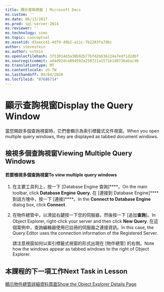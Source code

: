 ```yaml
---
title: 顯示查詢視窗 | Microsoft Docs
ms.custom: ''
ms.date: 06/13/2017
ms.prod: sql-server-2014
ms.reviewer: ''
ms.technology: ssms
ms.topic: conceptual
ms.assetid: d3aecc41-4d79-49b2-a11c-7b2203fa79bc
author: stevestein
ms.author: sstein
ms.openlocfilehash: 3753014d3a30b92b77bfd2b836224a7edf1d2dbf
ms.sourcegitcommit: ad4d92dce894592a259721a1571b1d8736abacdb
ms.translationtype: MT
ms.contentlocale: zh-TW
ms.lasthandoff: 08/04/2020
ms.locfileid: "87686714"
---
```

# <a name="display-the-query-window"></a><span data-ttu-id="d82d2-102">顯示查詢視窗</span><span class="sxs-lookup"><span data-stu-id="d82d2-102">Display the Query Window</span></span>
  <span data-ttu-id="d82d2-103">當您開啟多個查詢視窗時，它們會顯示為索引標籤式文件視窗。</span><span class="sxs-lookup"><span data-stu-id="d82d2-103">When you open multiple query windows, they are displayed as tabbed document windows.</span></span>  
  
## <a name="viewing-multiple-query-windows"></a><span data-ttu-id="d82d2-104">檢視多個查詢視窗</span><span class="sxs-lookup"><span data-stu-id="d82d2-104">Viewing Multiple Query Windows</span></span>  
  
#### <a name="to-view-multiple-query-windows"></a><span data-ttu-id="d82d2-105">若要檢視多個查詢視窗</span><span class="sxs-lookup"><span data-stu-id="d82d2-105">To view multiple query windows</span></span>  
  
1.  <span data-ttu-id="d82d2-106">在主要工具列上，按一下 [Database Engine 查詢]\*\*\*\*。</span><span class="sxs-lookup"><span data-stu-id="d82d2-106">On the main toolbar, click **Database Engine Query**.</span></span> <span data-ttu-id="d82d2-107">在 [連接到 Database Engine]\*\*\*\* 對話方塊中，按一下 [連接]\*\*\*\*。</span><span class="sxs-lookup"><span data-stu-id="d82d2-107">In the **Connect to Database Engine** dialog box, click **Connect**.</span></span>  
  
2.  <span data-ttu-id="d82d2-108">在物件總管中，以滑鼠右鍵按一下您的伺服器，然後按一下 [追加**查詢**]。</span><span class="sxs-lookup"><span data-stu-id="d82d2-108">In Object Explorer, right-click your server and then click **New Query**.</span></span> <span data-ttu-id="d82d2-109">在這個案例中，查詢編輯器使用已註冊的伺服器之連接資訊。</span><span class="sxs-lookup"><span data-stu-id="d82d2-109">In this case, the Query Editor uses the connection information of the Registered Server.</span></span>  
  
     <span data-ttu-id="d82d2-110">請注意視窗如何以索引標籤式視窗的形式出現在 [物件總管] 的右側。</span><span class="sxs-lookup"><span data-stu-id="d82d2-110">Note how the windows appear as tabbed windows to the right of Object Explorer.</span></span>  
  
## <a name="next-task-in-lesson"></a><span data-ttu-id="d82d2-111">本課程的下一項工作</span><span class="sxs-lookup"><span data-stu-id="d82d2-111">Next Task in Lesson</span></span>  
 [<span data-ttu-id="d82d2-112">顯示物件總管詳細資料頁面</span><span class="sxs-lookup"><span data-stu-id="d82d2-112">Show the Object Explorer Details Page</span></span>](lesson-1-5-show-the-object-explorer-details-page.md)  
  
  
